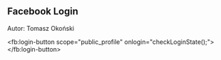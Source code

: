 ## Facebook Login

Autor: Tomasz Okoński

<div id="fb-root"></div>
<script async defer crossorigin="anonymous" src="https://connect.facebook.net/pl_PL/sdk.js#xfbml=1&version=v3.2&appId=351134035507396&autoLogAppEvents=1">
		  window.fbAsyncInit = function() {
			FB.init({
			  appId      : '351134035507396',
			  cookie     : true,
			  xfbml      : true,
			  version    : 'v3.2'
			});
			  
			    FB.getLoginStatus(function(response) {
				  statusChangeCallback(response);
				}); 
			  
		  };

		  (function(d, s, id){
			 var js, fjs = d.getElementsByTagName(s)[0];
			 if (d.getElementById(id)) {return;}
			 js = d.createElement(s); js.id = id;
			 js.src = "https://connect.facebook.net/en_US/sdk.js";
			 fjs.parentNode.insertBefore(js, fjs);
		   }(document, 'script', 'facebook-jssdk'));
		   
        function checkLoginState() {
            FB.getLoginStatus(function (response) {
                statusChangeCallback(response);
            });
        }
		   
   function statusChangeCallback(response) {
                console.log('statusChangeCallback');
                console.log(response);
                // The response object is returned with a status field that lets the
                // app know the current login status of the person.
                // Full docs on the response object can be found in the documentation
                // for FB.getLoginStatus().
                if (response.status === 'connected') {
                    // Logged into your app and Facebook.
                    console.log('Welcome!  Fetching your information.... ');
                    FB.api('/me', function (response) {
                        console.log('Successful login for: ' + response.name);
                        document.getElementById('status').innerHTML =
                          'Thanks for logging in, ' + response.name + '!';
                    });
                } else {
                    // The person is not logged into your app or we are unable to tell.
                    document.getElementById('status').innerHTML = 'Please log ' +
                      'into this app.';
                }
            }   
</script>
<fb:login-button scope="public_profile" onlogin="checkLoginState();">
</fb:login-button>

<div id="status">
</div>